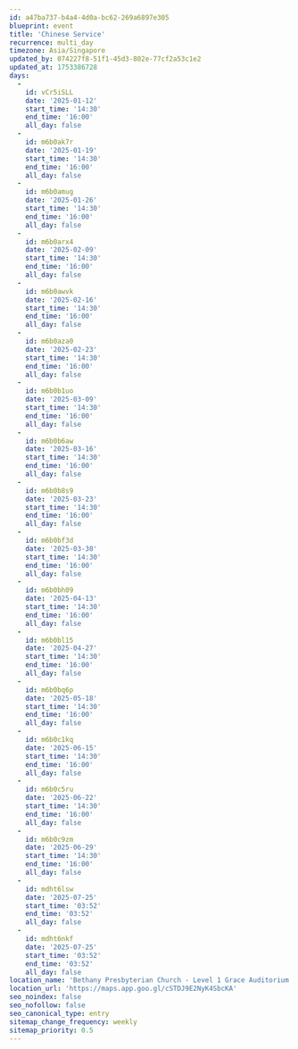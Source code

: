 ```yaml
---
id: a47ba737-b4a4-4d0a-bc62-269a6897e305
blueprint: event
title: 'Chinese Service'
recurrence: multi_day
timezone: Asia/Singapore
updated_by: 074227f8-51f1-45d3-802e-77cf2a53c1e2
updated_at: 1753386728
days:
  -
    id: vCr5iSLL
    date: '2025-01-12'
    start_time: '14:30'
    end_time: '16:00'
    all_day: false
  -
    id: m6b0ak7r
    date: '2025-01-19'
    start_time: '14:30'
    end_time: '16:00'
    all_day: false
  -
    id: m6b0amug
    date: '2025-01-26'
    start_time: '14:30'
    end_time: '16:00'
    all_day: false
  -
    id: m6b0arx4
    date: '2025-02-09'
    start_time: '14:30'
    end_time: '16:00'
    all_day: false
  -
    id: m6b0awvk
    date: '2025-02-16'
    start_time: '14:30'
    end_time: '16:00'
    all_day: false
  -
    id: m6b0aza0
    date: '2025-02-23'
    start_time: '14:30'
    end_time: '16:00'
    all_day: false
  -
    id: m6b0b1uo
    date: '2025-03-09'
    start_time: '14:30'
    end_time: '16:00'
    all_day: false
  -
    id: m6b0b6aw
    date: '2025-03-16'
    start_time: '14:30'
    end_time: '16:00'
    all_day: false
  -
    id: m6b0b8s9
    date: '2025-03-23'
    start_time: '14:30'
    end_time: '16:00'
    all_day: false
  -
    id: m6b0bf3d
    date: '2025-03-30'
    start_time: '14:30'
    end_time: '16:00'
    all_day: false
  -
    id: m6b0bh09
    date: '2025-04-13'
    start_time: '14:30'
    end_time: '16:00'
    all_day: false
  -
    id: m6b0bl15
    date: '2025-04-27'
    start_time: '14:30'
    end_time: '16:00'
    all_day: false
  -
    id: m6b0bq6p
    date: '2025-05-18'
    start_time: '14:30'
    end_time: '16:00'
    all_day: false
  -
    id: m6b0c1kq
    date: '2025-06-15'
    start_time: '14:30'
    end_time: '16:00'
    all_day: false
  -
    id: m6b0c5ru
    date: '2025-06-22'
    start_time: '14:30'
    end_time: '16:00'
    all_day: false
  -
    id: m6b0c9zm
    date: '2025-06-29'
    start_time: '14:30'
    end_time: '16:00'
    all_day: false
  -
    id: mdht6lsw
    date: '2025-07-25'
    start_time: '03:52'
    end_time: '03:52'
    all_day: false
  -
    id: mdht6nkf
    date: '2025-07-25'
    start_time: '03:52'
    end_time: '03:52'
    all_day: false
location_name: 'Bethany Presbyterian Church - Level 1 Grace Auditorium'
location_url: 'https://maps.app.goo.gl/cSTDJ9E2NyK4SbcKA'
seo_noindex: false
seo_nofollow: false
seo_canonical_type: entry
sitemap_change_frequency: weekly
sitemap_priority: 0.5
---
```

